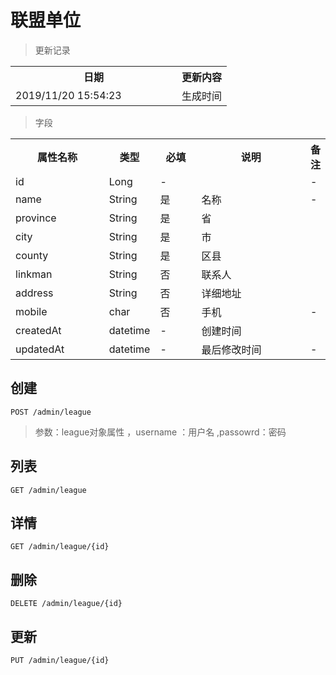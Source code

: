 # 联盟单位

> 更新记录

<table>
    <tr>
        <th style="width:250px;">日期</th>
        <th>更新内容</th>
    </tr>
    <tr>
        <td>2019/11/20 15:54:23 </td>
        <td>生成时间</td>
    </tr>
</table>

> 字段

<table>
    <tr>
        <th style="width:150px;">属性名称</th>
        <th style="width:60px;">类型</th>
        <th style="width:60px;">必填</th>
        <th style="width:200px;">说明</th>
        <th>备注</th>
    </tr>
    <tr>
        <td>id</td>
        <td>Long</td>
        <td>-</td>
        <td></td>
        <td>-</td>
    </tr>
    <tr>
        <td>name</td>
        <td>String</td>
        <td>是</td>
        <td>名称</td>
        <td>-</td>
    </tr>
    <tr>
        <td>province</td>
        <td>String</td>
        <td>是</td>
        <td>省</td>
        <td></td>
    </tr>
    <tr>
        <td>city</td>
        <td>String</td>
        <td>是</td>
        <td>市</td>
        <td></td>
    </tr>
    <tr>
        <td>county</td>
        <td>String</td>
        <td>是</td>
        <td>区县</td>
        <td></td>
    </tr>
    <tr>
        <td>linkman</td>
        <td>String</td>
        <td>否</td>
        <td>联系人</td>
        <td></td>
    </tr>
    <tr>
        <td>address</td>
        <td>String</td>
        <td>否</td>
        <td>详细地址</td>
        <td></td>
    </tr>
    <tr>
        <td>mobile</td>
        <td>char</td>
        <td>否</td>
        <td>手机</td>
        <td>-</td>
    </tr>
   	<tr>
        <td>createdAt</td>
        <td>datetime</td>
        <td>-</td>
        <td>创建时间</td>
        <td></td>
    </tr>
    <tr>
        <td>updatedAt</td>
        <td>datetime</td>
        <td>-</td>
        <td>最后修改时间</td>
        <td>-</td>
    </tr>
   </table>

## 创建

```
POST /admin/league
```
>参数：league对象属性 ，username ：用户名 ,passowrd：密码

## 列表

```
GET /admin/league
```
## 详情

```
GET /admin/league/{id}
```
## 删除

```
DELETE /admin/league/{id} 
```

## 更新

```
PUT /admin/league/{id} 
```



